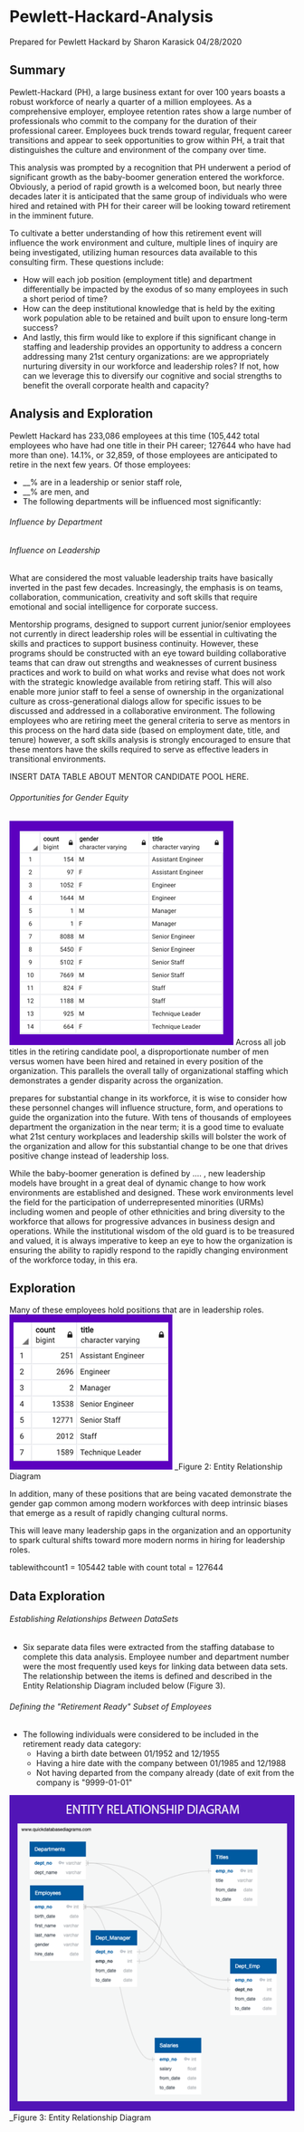 # Pewlett-Hackard-Analysis
Prepared for Pewlett Hackard
by Sharon Karasick
04/28/2020

## Summary
Pewlett-Hackard (PH), a large business extant for over 100 years boasts a robust workforce of nearly a quarter of a million employees.  As a comprehensive employer, employee retention rates show a large number of professionals who commit to the company for the duration of their professional career.  Employees buck trends toward regular, frequent career transitions and appear to seek opportunities to grow within PH, a trait that distinguishes the culture and environment of the company over time. 

This analysis was prompted by a recognition that PH underwent a period of significant growth as the baby-boomer generation entered the workforce.  Obviously, a period of rapid growth is a welcomed boon, but nearly three decades later it is anticipated that the same group of individuals who were hired and retained with PH for their career will be looking toward retirement in the imminent future. 

To cultivate a better understanding of how this retirement event will influence the work environment and culture, multiple lines of inquiry are being investigated, utilizing human resources data available to this consulting firm.  These questions include: 

* How will each job position (employment title) and department differentially be impacted by the exodus of so many employees in such a short period of time?
* How can the deep institutional knowledge that is held by the exiting work population able to be retained and built upon to ensure long-term success?
* And lastly, this firm would like to explore if this significant change in staffing and leadership provides an opportunity to address a concern addressing many 21st century organizations: are we appropriately nurturing diversity in our workforce and leadership roles?  If not, how can we leverage this to diversify our cognitive and social strengths to benefit the overall corporate health and capacity?

## Analysis and Exploration

Pewlett Hackard has 233,086 employees at this time (105,442 total employees who have had one title in their PH career; 127644 who have had more than one).  14.1%, or 32,859, of those employees are anticipated to retire in the next few years.  Of those employees:  
* __% are in a leadership or senior staff role, 
* __% are men, and 
* The following departments will be influenced most significantly: 


###### Influence by Department


###### Influence on Leadership
What are considered the most valuable leadership traits have basically inverted in the past few decades.  Increasingly, the emphasis is on teams, collaboration, communication, creativity and soft skills that require emotional and social intelligence for corporate success.  

Mentorship programs, designed to support current junior/senior employees not currently in direct leadership roles will be essential in cultivating the skills and practices to support business continuity.  However, these programs should be constructed with an eye toward building collaborative teams that can draw out strengths and weaknesses of current business practices and work to build on what works and revise what does not work with the strategic knowledge available from retiring staff. This will also enable more junior staff to feel a sense of ownership in the organizational culture as cross-generational dialogs allow for specific issues to be discussed and addressed in a collaborative environment.  The following employees who are retiring meet the general criteria to serve as mentors in this process on the hard data side (based on employment date, title, and tenure) however, a soft skills analysis is strongly encouraged to ensure that these mentors have the skills required to serve as effective leaders in transitional environments. 

INSERT DATA TABLE ABOUT MENTOR CANDIDATE POOL HERE.






###### Opportunities for Gender Equity

![Title by Gender](TitlebyGender2.png)
Across all job titles in the retiring candidate pool, a disproportionate number of men versus women have been hired and retained in every position of the organization. This parallels the overall tally of organizational staffing which demonstrates a gender disparity across the organization.  



prepares for substantial change in its workforce, it is wise to consider how these personnel changes will influence structure, form, and operations to guide the organization into the future.  With tens of thousands of employees department the organization in the near term; it is a good time to evaluate what 21st century workplaces and leadership skills will bolster the work of the organization and allow for this substantial change to be one that drives positive change instead of leadership loss.  

While the baby-boomer generation is defined by .... , new leadership models have brought in a great deal of dynamic change to how work environments are established and designed.  These work environments level the field for the participation of underrepresented minorities (URMs) including women and people of other ethnicities and bring diversity to the workforce that allows for progressive advances in business design and operations.  While the institutional wisdom of the old guard is to be treasured and valued, it is always imperative to keep an eye to how the organization is ensuring the ability to rapidly respond to the rapidly changing environment of the workforce today, in this era.

## Exploration



Many of these employees hold positions that are in leadership roles.
![Retiring Staff by Title](RetiringStaffCountByTitle2.png)
_Figure 2: Entity Relationship Diagram

<p>In addition, many of these positions that are being vacated demonstrate the gender gap common among modern workforces with deep intrinsic biases that emerge as a result of rapidly changing cultural norms. 



This will leave many leadership gaps in the organization and an opportunity to spark cultural shifts toward more modern norms in hiring for leadership roles. 


tablewithcount1 = 105442
table with count total = 127644


## Data Exploration
###### Establishing Relationships Between DataSets
* Six separate data files were extracted from the staffing database to complete this data analysis.  Employee number and department number were the most frequently used keys for linking data between data sets.  The relationship between the items is defined and described in the Entity Relationship Diagram included below (Figure 3).

###### Defining the "Retirement Ready" Subset of Employees
* The following individuals were considered to be included in the retirement ready data category: 
  * Having a birth date between 01/1952 and 12/1955
  * Having a hire date with the company between 01/1985 and 12/1988
  * Not having departed from the company already (date of exit from the company is "9999-01-01"

![Entity relationship diagram](EmployeeDB2.png)
_Figure 3: Entity Relationship Diagram
